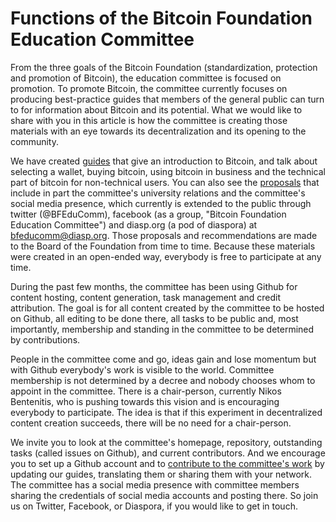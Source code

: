 # Functions of the Bitcoin Foundation Education Committee



From the three goals of the Bitcoin Foundation (standardization, protection and promotion of Bitcoin), the education committee is focused on promotion. To promote Bitcoin, the committee currently focuses on producing best-practice guides that members of the general public can turn to for information about Bitcoin and its potential. What we would like to share with you in this article is how the committee is creating those materials with an eye towards its decentralization and its opening to the community.

We have created [guides](https://github.com/btcfoundationedcom/btcfoundationedcom.github.io/tree/master/guides) that give an introduction to Bitcoin, and talk about selecting a wallet, buying bitcoin, using bitcoin in business and the technical part of bitcoin for non-technical users. You can also see the [proposals](https://github.com/btcfoundationedcom/btcfoundationedcom.github.io/tree/master/proposals) that include in part the committee's university relations and the committee's social media presence, which currently is extended to the public through twitter (@BFEduComm), facebook (as a group, "Bitcoin Foundation Education Committee") and diasp.org (a pod of diaspora) at bfeducomm@diasp.org. Those proposals and recommendations are made to the Board of the Foundation from time to time. Because these materials were created in an open-ended way, everybody is free to participate at any time.

During the past few months, the committee has been using Github for content hosting, content generation, task management and credit attribution. The goal is for all content created by the committee to be hosted on Github, all editing to be done there, all tasks to be public and, most importantly, membership and standing in the committee to be determined by contributions.

People in the committee come and go, ideas gain and lose momentum but with Github everybody's work is visible to the world. Committee membership is not determined by a decree and nobody chooses whom to appoint in the committee. There is a chair-person, currently Nikos Bentenitis, who is pushing towards this vision and is encouraging everybody to participate. The idea is that if this experiment in decentralized content creation succeeds, there will be no need for a chair-person.

We invite you to look at the committee's homepage, repository, outstanding tasks (called issues on Github), and current contributors. And we encourage you to set up a Github account and to [contribute to the committee's work](https://github.com/btcfoundationedcom/btcfoundationedcom.github.io/blob/master/contact/README.md) by updating our guides, translating them or sharing them with your network. The committee has a social media presence with committee members sharing the credentials of social media accounts and posting there. So join us on Twitter, Facebook, or Diaspora, if you would like to get in touch.
